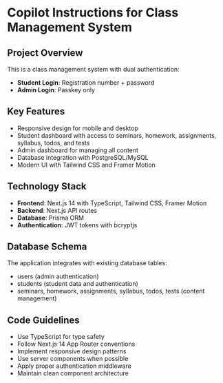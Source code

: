 # Copilot Instructions for Class Management System

<!-- Use this file to provide workspace-specific custom instructions to Copilot. For more details, visit https://code.visualstudio.com/docs/copilot/copilot-customization#_use-a-githubcopilotinstructionsmd-file -->

## Project Overview
This is a class management system with dual authentication:
- **Student Login**: Registration number + password
- **Admin Login**: Passkey only

## Key Features
- Responsive design for mobile and desktop
- Student dashboard with access to seminars, homework, assignments, syllabus, todos, and tests
- Admin dashboard for managing all content
- Database integration with PostgreSQL/MySQL
- Modern UI with Tailwind CSS and Framer Motion

## Technology Stack
- **Frontend**: Next.js 14 with TypeScript, Tailwind CSS, Framer Motion
- **Backend**: Next.js API routes
- **Database**: Prisma ORM
- **Authentication**: JWT tokens with bcryptjs

## Database Schema
The application integrates with existing database tables:
- users (admin authentication)
- students (student data and authentication)
- seminars, homework, assignments, syllabus, todos, tests (content management)

## Code Guidelines
- Use TypeScript for type safety
- Follow Next.js 14 App Router conventions
- Implement responsive design patterns
- Use server components when possible
- Apply proper authentication middleware
- Maintain clean component architecture
